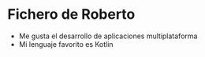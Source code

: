 # Fichero de Roberto

* Me gusta el desarrollo de aplicaciones multiplataforma
* Mi lenguaje favorito es Kotlin
